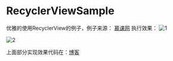 # RecyclerViewSample
优雅的使用RecyclerView的例子，例子来源：
[慕课网](http://www.imooc.com/video/13044/0)
执行效果：
![1](http://img.blog.csdn.net/20161029191243183?watermark/2/text/aHR0cDovL2Jsb2cuY3Nkbi5uZXQv/font/5a6L5L2T/fontsize/400/fill/I0JBQkFCMA==/dissolve/70/gravity/Center)


![2](http://img.blog.csdn.net/20161029174801898?watermark/2/text/aHR0cDovL2Jsb2cuY3Nkbi5uZXQv/font/5a6L5L2T/fontsize/400/fill/I0JBQkFCMA==/dissolve/70/gravity/Center)

上面部分实现效果代码在：[博客](http://blog.csdn.net/zzldm/article/details/52965592)
